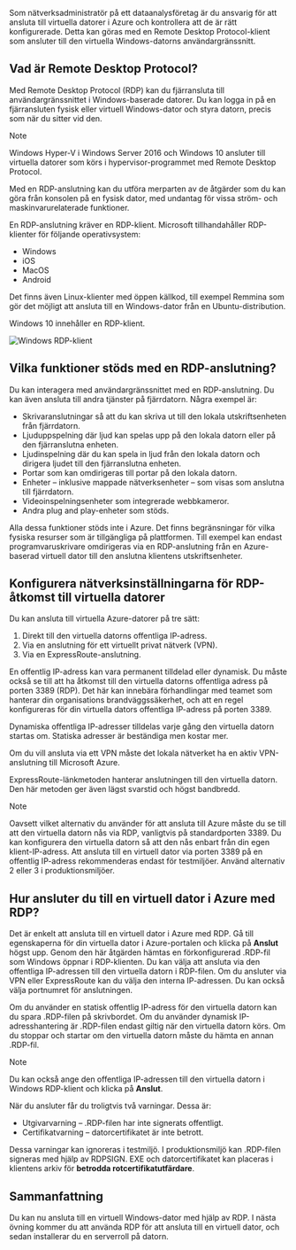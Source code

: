 Som nätverksadministratör på ett dataanalysföretag är du ansvarig för att ansluta till virtuella datorer i Azure och kontrollera att de är rätt konfigurerade. Detta kan göras med en Remote Desktop Protocol-klient som ansluter till den virtuella Windows-datorns användargränssnitt.

## <a name="what-is-the-remote-desktop-protocol"></a>Vad är Remote Desktop Protocol?

Med Remote Desktop Protocol (RDP) kan du fjärransluta till användargränssnittet i Windows-baserade datorer. Du kan logga in på en fjärransluten fysisk eller virtuell Windows-dator och styra datorn, precis som när du sitter vid den.

> [!Note]
> Windows Hyper-V i Windows Server 2016 och Windows 10 ansluter till virtuella datorer som körs i hypervisor-programmet med Remote Desktop Protocol.

Med en RDP-anslutning kan du utföra merparten av de åtgärder som du kan göra från konsolen på en fysisk dator, med undantag för vissa ström- och maskinvarurelaterade funktioner.

En RDP-anslutning kräver en RDP-klient. Microsoft tillhandahåller RDP-klienter för följande operativsystem:

* Windows
* iOS
* MacOS
* Android

Det finns även Linux-klienter med öppen källkod, till exempel Remmina som gör det möjligt att ansluta till en Windows-dator från en Ubuntu-distribution.

Windows 10 innehåller en RDP-klient.

![Windows RDP-klient](../media-drafts/4-rdp-client.PNG)

## <a name="what-functionality-does-an-rdp-connection-support"></a>Vilka funktioner stöds med en RDP-anslutning?

Du kan interagera med användargränssnittet med en RDP-anslutning. Du kan även ansluta till andra tjänster på fjärrdatorn. Några exempel är:

* Skrivaranslutningar så att du kan skriva ut till den lokala utskriftsenheten från fjärrdatorn.
* Ljuduppspelning där ljud kan spelas upp på den lokala datorn eller på den fjärranslutna enheten.
* Ljudinspelning där du kan spela in ljud från den lokala datorn och dirigera ljudet till den fjärranslutna enheten.
* Portar som kan omdirigeras till portar på den lokala datorn.
* Enheter – inklusive mappade nätverksenheter – som visas som anslutna till fjärrdatorn.
* Videoinspelningsenheter som integrerade webbkameror.
* Andra plug and play-enheter som stöds.

Alla dessa funktioner stöds inte i Azure. Det finns begränsningar för vilka fysiska resurser som är tillgängliga på plattformen. Till exempel kan endast programvaruskrivare omdirigeras via en RDP-anslutning från en Azure-baserad virtuell dator till den anslutna klientens utskriftsenheter.

## <a name="configure-network-settings-for-rdp-access-to-virtual-machines"></a>Konfigurera nätverksinställningarna för RDP-åtkomst till virtuella datorer

Du kan ansluta till virtuella Azure-datorer på tre sätt:

1. Direkt till den virtuella datorns offentliga IP-adress.
2. Via en anslutning för ett virtuellt privat nätverk (VPN).
3. Via en ExpressRoute-anslutning.

En offentlig IP-adress kan vara permanent tilldelad eller dynamisk. Du måste också se till att ha åtkomst till den virtuella datorns offentliga adress på porten 3389 (RDP). Det här kan innebära förhandlingar med teamet som hanterar din organisations brandväggssäkerhet, och att en regel konfigureras för din virtuella dators offentliga IP-adress på porten 3389.

Dynamiska offentliga IP-adresser tilldelas varje gång den virtuella datorn startas om. Statiska adresser är beständiga men kostar mer.

Om du vill ansluta via ett VPN måste det lokala nätverket ha en aktiv VPN-anslutning till Microsoft Azure.

ExpressRoute-länkmetoden hanterar anslutningen till den virtuella datorn. Den här metoden ger även lägst svarstid och högst bandbredd.

> [!Note]
> Oavsett vilket alternativ du använder för att ansluta till Azure måste du se till att den virtuella datorn nås via RDP, vanligtvis på standardporten 3389. Du kan konfigurera den virtuella datorn så att den nås enbart från din egen klient-IP-adress. Att ansluta till en virtuell dator via porten 3389 på en offentlig IP-adress rekommenderas endast för testmiljöer. Använd alternativ 2 eller 3 i produktionsmiljöer.

## <a name="how-do-you-connect-to-a-vm-in-azure-using-rdp"></a>Hur ansluter du till en virtuell dator i Azure med RDP?

Det är enkelt att ansluta till en virtuell dator i Azure med RDP. Gå till egenskaperna för din virtuella dator i Azure-portalen och klicka på **Anslut** högst upp. Genom den här åtgärden hämtas en förkonfigurerad .RDP-fil som Windows öppnar i RDP-klienten. Du kan välja att ansluta via den offentliga IP-adressen till den virtuella datorn i RDP-filen. Om du ansluter via VPN eller ExpressRoute kan du välja den interna IP-adressen. Du kan också välja portnumret för anslutningen.

Om du använder en statisk offentlig IP-adress för den virtuella datorn kan du spara .RDP-filen på skrivbordet. Om du använder dynamisk IP-adresshantering är .RDP-filen endast giltig när den virtuella datorn körs. Om du stoppar och startar om den virtuella datorn måste du hämta en annan .RDP-fil.

> [!Note]
> Du kan också ange den offentliga IP-adressen till den virtuella datorn i Windows RDP-klient och klicka på **Anslut**.

När du ansluter får du troligtvis två varningar. Dessa är:

* Utgivarvarning – .RDP-filen har inte signerats offentligt.
* Certifikatvarning – datorcertifikatet är inte betrott.

Dessa varningar kan ignoreras i testmiljö. I produktionsmiljö kan .RDP-filen signeras med hjälp av RDPSIGN. EXE och datorcertifikatet kan placeras i klientens arkiv för **betrodda rotcertifikatutfärdare**.

## <a name="summary"></a>Sammanfattning

Du kan nu ansluta till en virtuell Windows-dator med hjälp av RDP. I nästa övning kommer du att använda RDP för att ansluta till en virtuell dator, och sedan installerar du en serverroll på datorn.
